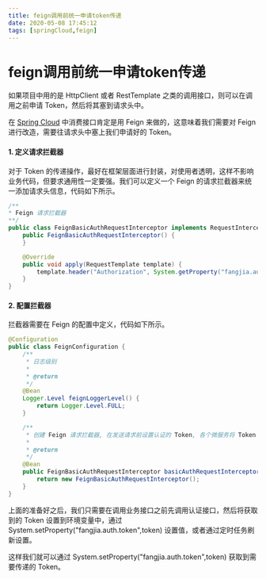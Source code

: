 ```yaml
---
title: feign调用前统一申请token传递
date: 2020-05-08 17:45:12
tags: [springCloud,feign]
---
```


# feign调用前统一申请token传递

如果项目中用的是 HttpClient 或者 RestTemplate 之类的调用接口，则可以在调用之前申请 Token，然后将其塞到请求头中。

在 [Spring Cloud](http://c.biancheng.net/spring_cloud/) 中消费接口肯定是用 Feign 来做的，这意味着我们需要对 Feign 进行改造，需要往请求头中塞上我们申请好的 Token。

#### 1. 定义请求拦截器

对于 Token 的传递操作，最好在框架层面进行封装，对使用者透明，这样不影响业务代码，但要求通用性一定要强。我们可以定义一个 Feign 的请求拦截器来统一添加请求头信息，代码如下所示。

```java
/**
* Feign 请求拦截器
**/
public class FeignBasicAuthRequestInterceptor implements RequestInterceptor {
    public FeignBasicAuthRequestInterceptor() {
    }

    @Override
    public void apply(RequestTemplate template) {
        template.header("Authorization", System.getProperty("fangjia.auth.token"));
    }
}
```

<!--more-->

#### 2. 配置拦截器

拦截器需要在 Feign 的配置中定义，代码如下所示。

```java
@Configuration
public class FeignConfiguration {
    /**
     * 日志级别
     *
     * @return
     */
    @Bean
    Logger.Level feignLoggerLevel() {
        return Logger.Level.FULL;
    }

    /**
     * 创建 Feign 请求拦截器, 在发送请求前设置认证的 Token, 各个微服务将 Token 设置 到环境变量中来达到通用的目的
     *
     * @return
     */
    @Bean
    public FeignBasicAuthRequestInterceptor basicAuthRequestInterceptor() {
        return new FeignBasicAuthRequestInterceptor();
    }
}
```

上面的准备好之后，我们只需要在调用业务接口之前先调用认证接口，然后将获取到的 Token 设置到环境变量中，通过 System.setProperty("fangjia.auth.token",token) 设置值，或者通过定时任务刷新设置。

这样我们就可以通过 System.setProperty("fangjia.auth.token",token) 获取到需要传递的 Token。